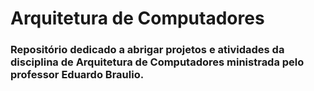 # Arquitetura de Computadores

### Repositório dedicado a abrigar projetos e atividades da disciplina de Arquitetura de Computadores ministrada pelo professor Eduardo Braulio.

